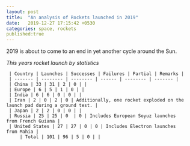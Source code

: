 ```yaml
---
layout: post
title:  "An analysis of Rockets launched in 2019"
date:   2019-12-27 17:15:42 +0530
categories: space, rockets
published:true
---
```



2019 is about to come to an end in yet another cycle around the Sun.

_This years rocket launch by statistics_

     | Country | Launches | Successes | Failures | Partial | Remarks |
     | ------- | -------- | -------- | ------ | -------- | ------- |				  	
     | China | 33 | 31 | 2 | 0 | |	
     | Europe | 6 | 5 | 1 | 0 | |
     | India | 6 | 6 | 0 | 0 | |
     | Iran | 2 | 0 | 2 | 0 | Additionally, one rocket exploded on the launch pad during a ground test. |
     | Japan | 2 | 2 | 0 | 0 | |
     | Russia | 25 | 25 | 0  | 0 | Includes European Soyuz launches from French Guiana |
     | United States | 27 | 27 | 0 | 0 | Includes Electron launches from Mahia |
         | Total | 101 | 96 | 5 | 0 | |	
